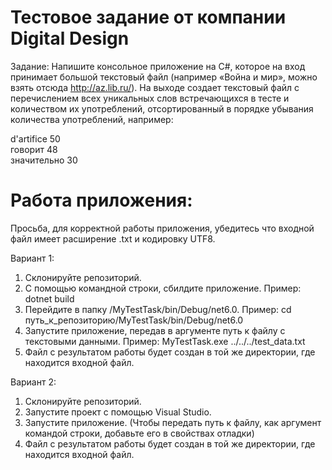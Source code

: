 # Тестовое задание от компании Digital Design

Задание: 
Напишите консольное приложение на C#, которое на вход принимает большой текстовый файл (например «Война и мир», можно взять отсюда http://az.lib.ru/).
На выходе создает текстовый файл с перечислением всех уникальных слов встречающихся в тесте и количеством их употреблений, отсортированный в порядке убывания количества употреблений, например:

d'artifice		50   
говорит		48  
значительно		30  


# Работа приложения:
Просьба, для корректной работы приложения, убедитесь что входной файл имеет расширение .txt и кодировку UTF8.

Вариант 1:
1) Склонируйте репозиторий.
2) C помощью командной строки, сбилдите приложение.
   Пример: dotnet build
3) Перейдите в папку /MyTestTask/bin/Debug/net6.0.
   Пример: cd путь_к_репозиторию/MyTestTask/bin/Debug/net6.0
4) Запустите приложение, передав в аргументе путь к файлу с текстовыми данными.
   Пример: MyTestTask.exe ../../../test_data.txt
5) Файл с результатом работы будет создан в той же директории, где находится входной файл.

Вариант 2: 
1) Склонируйте репозиторий.
2) Запустите проект с помощью Visual Studio.
3) Запустите приложение. (Чтобы передать путь к файлу, как аргумент командой строки, добавьте его в свойствах отладки)
4) Файл с результатом работы будет создан в той же директории, где находится входной файл.
